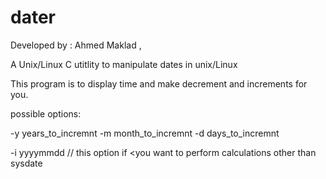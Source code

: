 # dater

Developed by : Ahmed Maklad ,

A  Unix/Linux C utitlity to manipulate dates in unix/Linux


This program is to display time and make decrement and increments for you.

possible options:

-y    years_to_incremnt
-m    month_to_incremnt
-d    days_to_incremnt

-i  yyyymmdd  // this option if <you want to perform calculations other than sysdate

